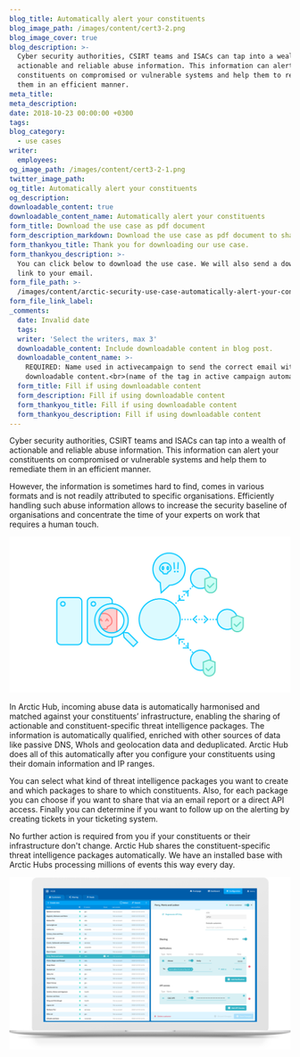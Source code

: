 ```yaml
---
blog_title: Automatically alert your constituents
blog_image_path: /images/content/cert3-2.png
blog_image_cover: true
blog_description: >-
  Cyber security authorities, CSIRT teams and ISACs can tap into a wealth of
  actionable and reliable abuse information. This information can alert your
  constituents on compromised or vulnerable systems and help them to remediate
  them in an efficient manner.
meta_title:
meta_description:
date: 2018-10-23 00:00:00 +0300
tags:
blog_category:
  - use cases
writer:
  employees:
og_image_path: /images/content/cert3-2-1.png
twitter_image_path:
og_title: Automatically alert your constituents
og_description:
downloadable_content: true
downloadable_content_name: Automatically alert your constituents
form_title: Download the use case as pdf document
form_description_markdown: Download the use case as pdf document to share with your colleagues.
form_thankyou_title: Thank you for downloading our use case.
form_thankyou_description: >-
  You can click below to download the use case. We will also send a download
  link to your email.
form_file_path: >-
  /images/content/arctic-security-use-case-automatically-alert-your-constituents.pdf
form_file_link_label:
_comments:
  date: Invalid date
  tags:
  writer: 'Select the writers, max 3'
  downloadable_content: Include downloadable content in blog post.
  downloadable_content_name: >-
    REQUIRED: Name used in activecampaign to send the correct email with
    downloadable content.<br>(name of the tag in active campaign automation)
  form_title: Fill if using downloadable content
  form_description: Fill if using downloadable content
  form_thankyou_title: Fill if using downloadable content
  form_thankyou_description: Fill if using downloadable content
---
```


Cyber security authorities, CSIRT teams and ISACs can tap into a wealth of actionable and reliable abuse information. This information can alert your constituents on compromised or vulnerable systems and help them to remediate them in an efficient manner.

However, the information is sometimes hard to find, comes in various formats and is not readily attributed to specific organisations. Efficiently handling such abuse information allows to increase the security baseline of organisations and concentrate the time of your experts on work that requires a human touch.

![](/images/content/cert3-2.png)

In Arctic Hub, incoming abuse data is automatically harmonised and matched against your constituents’ infrastructure, enabling the sharing of actionable and constituent-specific threat intelligence packages. The information is automatically qualified, enriched with other sources of data like passive DNS, WhoIs and geolocation data and deduplicated. Arctic Hub does all of this automatically after you configure your constituents using their domain information and IP ranges.

You can select what kind of threat intelligence packages you want to create and which packages to share to which constituents. Also, for each package you can choose if you want to share that via an email report or a direct API access. Finally you can determine if you want to follow up on the alerting by creating tickets in your ticketing system.

No further action is required from you if your constituents or their infrastructure don't change. Arctic Hub shares the constituent-specific threat intelligence packages automatically. We have an installed base with Arctic Hubs processing millions of events this way every day.

![](/images/content/6-dissemination.png)